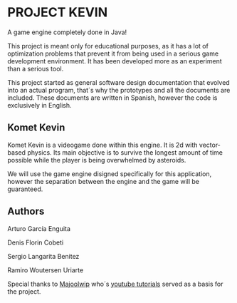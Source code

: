 # PROJECT KEVIN

A game engine completely done in Java! 

This project is meant only for educational purposes, as it has a lot of optimization problems that 
prevent it from being used in a serious game development environment. It has been developed 
more as an experiment than a serious tool.

This project started as general software design documentation that evolved into an actual program, 
that´s why the prototypes and all the documents are included. These documents are written in Spanish, 
however the code is exclusively in English.

## Komet Kevin

Komet Kevin is a videogame done within this engine. It is 2d with vector-based physics.
Its main objective is to survive the longest amount of time possible while the player is being overwhelmed 
by asteroids. 

We will use the game engine disigned specifically for this application, however the separation between the 
engine and the game will be guaranteed.

## Authors

Arturo García Enguita

Denis Florin Cobeti

Sergio Langarita Benitez

Ramiro Woutersen Uriarte 

Special thanks to [Majoolwip](https://www.youtube.com/channel/UCYdJWlQWeuhDZicBbxM0-mg) who´s [youtube tutorials](https://www.youtube.com/watch?v=4iPEjFUZNsw) served as a basis for the project.
